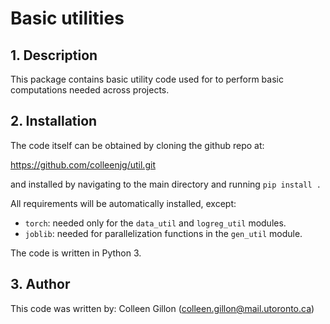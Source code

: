 # Basic utilities

## 1. Description
This package contains basic utility code used for to perform basic computations needed across projects.

## 2. Installation
The code itself can be obtained by cloning the github repo at:

https://github.com/colleenjg/util.git

and installed by navigating to the main directory and running `pip install .`

All requirements will be automatically installed, except:
* `torch`: needed only for the `data_util` and `logreg_util` modules.
* `joblib`: needed for parallelization functions in the `gen_util` module.

The code is written in Python 3.

## 3. Author
This code was written by: Colleen Gillon (colleen.gillon@mail.utoronto.ca)
